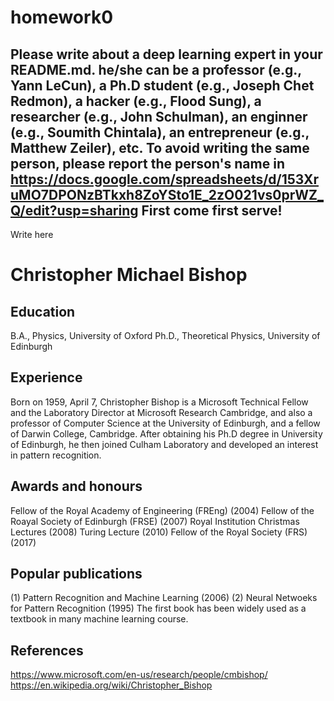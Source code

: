 # homework0
Please write about a deep learning expert in your README.md.
he/she can be a professor (e.g., Yann LeCun), a Ph.D student (e.g., Joseph Chet Redmon), a hacker (e.g., Flood Sung), a researcher (e.g., John Schulman), an enginner (e.g., Soumith Chintala), an entrepreneur (e.g., Matthew Zeiler), etc.
To avoid writing the same person, please report the person's name in  
https://docs.google.com/spreadsheets/d/153XruMO7DPONzBTkxh8ZoYSto1E_2zO021vs0prWZ_Q/edit?usp=sharing
First come first serve!
-------
Write here

# Christopher Michael Bishop

## Education
B.A., Physics, University of Oxford
Ph.D., Theoretical Physics, University of Edinburgh

## Experience
Born on 1959, April 7, Christopher Bishop is a Microsoft Technical Fellow and the Laboratory Director at Microsoft Research Cambridge, and also a professor of Computer Science at the University of Edinburgh, and a fellow of Darwin College, Cambridge. After obtaining his Ph.D degree in University of Edinburgh, he then joined Culham Laboratory and developed an interest in pattern recognition.

## Awards and honours
Fellow of the Royal Academy of Engineering (FREng) (2004)
Fellow of the Roayal Society of Edinburgh (FRSE) (2007)
Royal Institution Christmas Lectures (2008)
Turing Lecture (2010)
Fellow of the Royal Society (FRS) (2017)

## Popular publications
(1) Pattern Recognition and Machine Learning (2006)
(2) Neural Netwoeks for Pattern Recognition (1995)
The first book has been widely used as a textbook in many machine learning course.

## References
https://www.microsoft.com/en-us/research/people/cmbishop/
https://en.wikipedia.org/wiki/Christopher_Bishop

